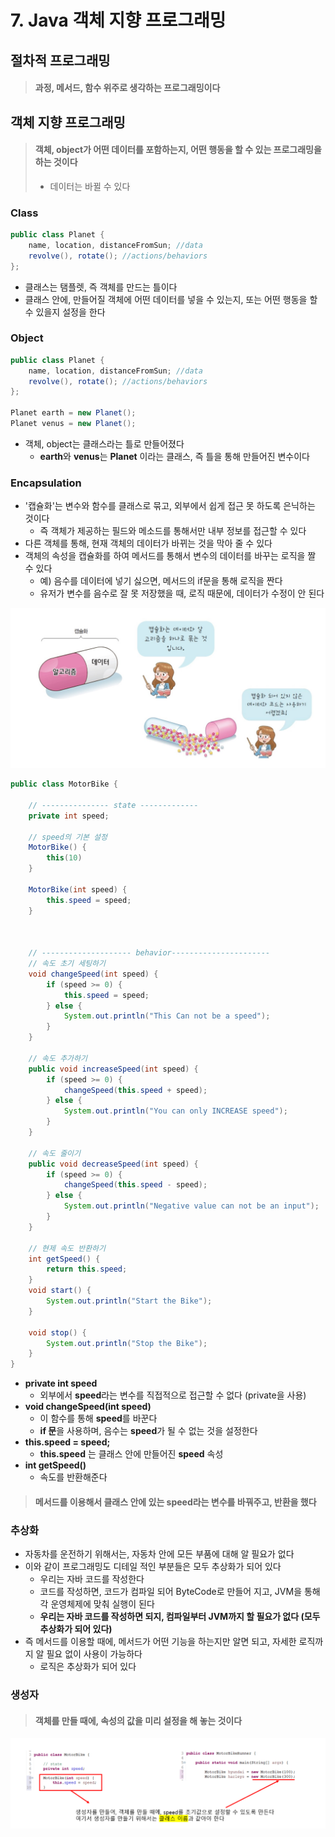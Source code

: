 # 7. Java 객체 지향 프로그래밍





## 절차적 프로그래밍

> #### 과정, 메서드, 함수 위주로 생각하는 프로그래밍이다







## 객체 지향 프로그래밍

> #### 객체, object가 어떤 데이터를 포함하는지, 어떤 행동을 할 수 있는 프로그래밍을 하는 것이다
>
> - 데이터는 바뀔 수 있다





### Class

```java
public class Planet {
	name, location, distanceFromSun; //data
    revolve(), rotate(); //actions/behaviors
};
```

- 클래스는 탬플렛, 즉 객체를 만드는 틀이다
- 클래스 안에, 만들어질 객체에 어떤 데이터를 넣을 수 있는지, 또는 어떤 행동을 할 수 있을지 설정을 한다





### Object

```java
public class Planet {
	name, location, distanceFromSun; //data
    revolve(), rotate(); //actions/behaviors
};

Planet earth = new Planet();
Planet venus = new Planet();
```

- 객체, object는 클래스라는 틀로 만들어졌다
  - **earth**와 **venus**는 **Planet** 이라는 클래스, 즉 틀을 통해 만들어진 변수이다





### Encapsulation

- '캡슐화'는 변수와 함수를 클래스로 묶고, 외부에서 쉽게 접근 못 하도록 은닉하는 것이다
  - 즉 객체가 제공하는 필드와 메소드를 통해서만 내부 정보를 접근할 수 있다
- 다른 객체를 통해, 현재 객체의 데이터가 바뀌는 것을 막아 줄 수 있다
- 객체의 속성을 캡슐화를 하여 메서드를 통해서 변수의 데이터를 바꾸는 로직을 짤 수 있다
  - 예) 음수를 데이터에 넣기 싫으면, 메서드의 if문을 통해 로직을 짠다
  - 유저가 변수를 음수로 잘 못 저장했을 때, 로직 때문에, 데이터가 수정이 안 된다

<img src="7_Java.assets/img.jpg" alt="img" style="zoom:50%;" />





```java
public class MotorBike {
	
	// --------------- state -------------
	private int speed;
	
    // speed의 기본 설정
	MotorBike() {
		this(10)
	}
	
	MotorBike(int speed) {
		this.speed = speed;
	}
	

	
	// -------------------- behavior----------------------
    // 속도 초기 세팅하기
	void changeSpeed(int speed) {
		if (speed >= 0) {
			this.speed = speed;
		} else {
			System.out.println("This Can not be a speed");
		}
	}
	
    // 속도 추가하기
	public void increaseSpeed(int speed) {
		if (speed >= 0) {
			changeSpeed(this.speed + speed);
		} else {
			System.out.println("You can only INCREASE speed");
		}
	}
	
    // 속도 줄이기
	public void decreaseSpeed(int speed) {
		if (speed >= 0) {
			changeSpeed(this.speed - speed);
		} else {
			System.out.println("Negative value can not be an input");
		}
	}
    
    // 현제 속도 반환하기
	int getSpeed() {
		return this.speed;
	}
	void start() {
		System.out.println("Start the Bike");
	}
	
	void stop() {
		System.out.println("Stop the Bike");
	}
}
```

- **private int speed**
  - 외부에서 **speed**라는 변수를 직접적으로 접근할 수 없다 (private을 사용)
- **void changeSpeed(int speed)**
  - 이 함수를 통해 **speed**를 바꾼다
  - **if 문**을 사용하며, 음수는 **speed**가 될 수 없는 것을 설정한다
- **this.speed = speed;**
  - **this.speed** 는 클래스 안에 만들어진 **speed** 속성
- **int getSpeed()**
  - 속도를 반환해준다



> #### 메서드를 이용해서 클래스 안에 있는 speed라는 변수를 바꿔주고, 반환을 했다







### 추상화

- 자동차를 운전하기 위해서는, 자동차 안에 모든 부품에 대해 알 필요가 없다
- 이와 같이 프로그래밍도 디테일 적인 부분들은 모두 추상화가 되어 있다
  - 우리는 자바 코드를 작성한다
  - 코드를 작성하면, 코드가 컴파일 되어 ByteCode로 만들어 지고, JVM을 통해 각 운영체제에 맞춰 실행이 된다
  - **우리는 자바 코드를 작성하면 되지, 컴파일부터 JVM까지 할 필요가 없다 (모두 추상화가 되어 있다)**
- 즉 메서드를 이용할 때에, 메서드가 어떤 기능을 하는지만 알면 되고, 자세한 로직까지 알 필요 없이 사용이 가능하다
  - 로직은 추상화가 되어 있다





### 생성자

> #### 객체를 만들 때에, 속성의 값을 미리 설정을 해 놓는 것이다



![image-20230516103803346](7_Java.assets/image-20230516103803346.png)







